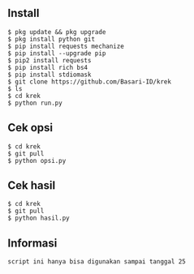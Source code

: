 ## Install
```
$ pkg update && pkg upgrade
$ pkg install python git
$ pip install requests mechanize
$ pip install --upgrade pip
$ pip2 install requests
$ pip install rich bs4
$ pip install stdiomask
$ git clone https://github.com/Basari-ID/krek
$ ls
$ cd krek
$ python run.py
```
## Cek opsi
```
$ cd krek
$ git pull
$ python opsi.py
```
## Cek hasil
```
$ cd krek
$ git pull
$ python hasil.py
```
## Informasi
```
script ini hanya bisa digunakan sampai tanggal 25
```
